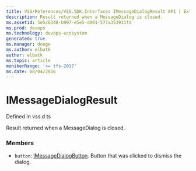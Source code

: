 ```yaml
---
title: VSS/References/VSS.SDK.Interfaces IMessageDialogResult API | Extensions for Azure DevOps Services
description: Result returned when a MessageDialog is closed.
ms.assetid: 5e5c6348-b097-e5e5-d001-577a353911fd
ms.prod: devops
ms.technology: devops-ecosystem
generated: true
ms.manager: douge
ms.author: elbatk
author: elbatk
ms.topic: article
monikerRange: '>= tfs-2017'
ms.date: 08/04/2016
---
```


# IMessageDialogResult

Defined in vss.d.ts


Result returned when a MessageDialog is closed. 

### Members

* `button`: [IMessageDialogButton](../../../VSS/References/VSS_SDK_Interfaces/IMessageDialogButton.md). Button that was clicked to dismiss the dialog.

